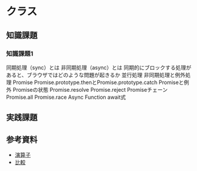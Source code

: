 # クラス

## 知識課題

### 知識課題1

同期処理（sync）とは
非同期処理（async）とは
同期的にブロックする処理があると、ブラウザではどのような問題が起きるか
並行処理
非同期処理と例外処理
Promise
Promise.prototype.thenとPromise.prototype.catch
Promiseと例外
Promiseの状態
Promise.resolve
Promise.reject
Promiseチェーン
Promise.all
Promise.race
Async Function
await式

## 実践課題

## 参考資料

- [演算子](https://jsprimer.net/basic/operator/)
- [比較](https://ja.javascript.info/comparison)
